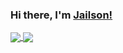 ### Hi there, I'm [Jailson!](https://github.com/Jailson-Melo)

<a href="https://github.com/Jailson-Melo/">
  <img align="center" src="https://github-readme-stats.vercel.app/api?username=Jailson-Melo&show_icons=true&title_color=DAD7CD&text_color=DAD7CD88&icon_color=1B2432&border_color=1B2432&bg_color=121420&border_radius=12" />
</a>
<a href="https://github.com/Jailson-Melo/convoychat">
  <img align="center" src="https://github-readme-stats.vercel.app/api/top-langs/?username=Jailson-Melo&title_color=DAD7CD&text_color=DAD7CD88&icon_color=1B2432&border_color=1B2432&bg_color=121420&border_radius=12" />
</a>

